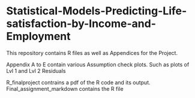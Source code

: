 # Statistical-Models-Predicting-Life-satisfaction-by-Income-and-Employment
This repository contains R files as well as Appendices for the Project.

Appendix A to E contain various Assumption check plots. Such as plots of Lvl 1 and Lvl 2 Residuals

R_finalproject contrains a pdf of the R code and its output.
Final_assignment_markdown contains the R file
